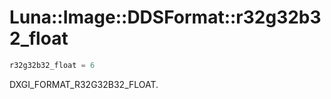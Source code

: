 # Luna::Image::DDSFormat::r32g32b32_float

```c++
r32g32b32_float = 6
```

DXGI_FORMAT_R32G32B32_FLOAT. 

